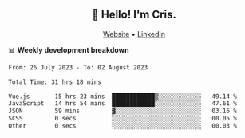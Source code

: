 
<h2 align="center">👋 Hello! I'm Cris.</h2>
<p align="center">
  <a href="https://www.criscunas.dev">Website</a> •
  <a href="https://www.linkedin.com/in/cristophercunas/">LinkedIn</a> 
</p>


📊 **Weekly development breakdown**
<!--START_SECTION:waka-->

```txt
From: 26 July 2023 - To: 02 August 2023

Total Time: 31 hrs 18 mins

Vue.js       15 hrs 23 mins  ████████████▒░░░░░░░░░░░░   49.14 %
JavaScript   14 hrs 54 mins  ████████████░░░░░░░░░░░░░   47.61 %
JSON         59 mins         ▓░░░░░░░░░░░░░░░░░░░░░░░░   03.16 %
SCSS         0 secs          ░░░░░░░░░░░░░░░░░░░░░░░░░   00.05 %
Other        0 secs          ░░░░░░░░░░░░░░░░░░░░░░░░░   00.03 %
```

<!--END_SECTION:waka-->
